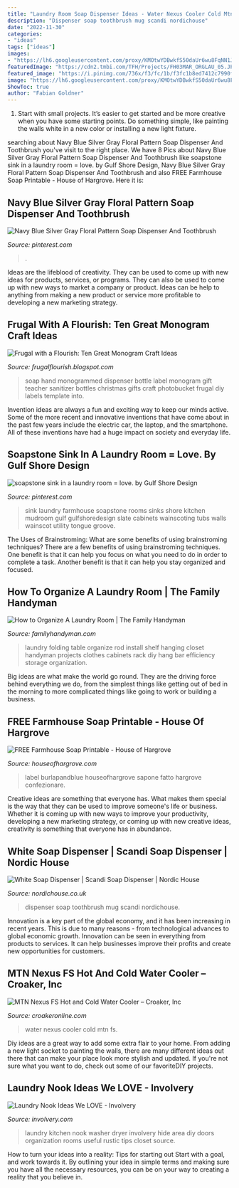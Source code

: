 ```yaml
---
title: "Laundry Room Soap Dispenser Ideas - Water Nexus Cooler Cold Mtn Fs"
description: "Dispenser soap toothbrush mug scandi nordichouse"
date: "2022-11-30"
categories:
- "ideas"
tags: ["ideas"]
images:
- "https://lh6.googleusercontent.com/proxy/KMOtwYDBwkfS50daUr6wu8FqNN1J4ZOaG_3ESd99FgoHe7tVeRgKoqWbjV7mOqJkcgu0dajhkZPyauEW2oQW5Q6ldkxX_ceExmA7YNWFmmclImhZRACBG2dF3xhwx70g1YLjQQ=w1200-h630-p-k-no-nu"
featuredImage: "https://cdn2.tmbi.com/TFH/Projects/FH03MAR_ORGLAU_05.JPG"
featured_image: "https://i.pinimg.com/736x/f3/fc/1b/f3fc1b8ed7412c7990ff2a8739aabd46.jpg"
image: "https://lh6.googleusercontent.com/proxy/KMOtwYDBwkfS50daUr6wu8FqNN1J4ZOaG_3ESd99FgoHe7tVeRgKoqWbjV7mOqJkcgu0dajhkZPyauEW2oQW5Q6ldkxX_ceExmA7YNWFmmclImhZRACBG2dF3xhwx70g1YLjQQ=w1200-h630-p-k-no-nu"
ShowToc: true
author: "Fabian Goldner"
---
```



1. Start with small projects. It’s easier to get started and be more creative when you have some starting points. Do something simple, like painting the walls white in a new color or installing a new light fixture. 

	

		
searching about Navy Blue Silver Gray Floral Pattern Soap Dispenser And Toothbrush you've visit to the right place. We have 8 Pics about Navy Blue Silver Gray Floral Pattern Soap Dispenser And Toothbrush like soapstone sink in a laundry room = love. by Gulf Shore Design, Navy Blue Silver Gray Floral Pattern Soap Dispenser And Toothbrush and also FREE Farmhouse Soap Printable - House of Hargrove. Here it is:
		
    
## Navy Blue Silver Gray Floral Pattern Soap Dispenser And Toothbrush

<img loading=lazy src="https://i.pinimg.com/736x/f3/fc/1b/f3fc1b8ed7412c7990ff2a8739aabd46.jpg" onerror="this.onerror=null;this.src='https://tse2.mm.bing.net/th?id=OIP.1KOwxil99oU9SUctctEiJgHaHa&amp;pid=15.1';" alt="Navy Blue Silver Gray Floral Pattern Soap Dispenser And Toothbrush">

_Source: pinterest.com_

>. 

	

Ideas are the lifeblood of creativity. They can be used to come up with new ideas for products, services, or programs. They can also be used to come up with new ways to market a company or product. Ideas can be help to anything from making a new product or service more profitable to developing a new marketing strategy.

    
## Frugal With A Flourish: Ten Great Monogram Craft Ideas

<img loading=lazy src="https://lh6.googleusercontent.com/proxy/KMOtwYDBwkfS50daUr6wu8FqNN1J4ZOaG_3ESd99FgoHe7tVeRgKoqWbjV7mOqJkcgu0dajhkZPyauEW2oQW5Q6ldkxX_ceExmA7YNWFmmclImhZRACBG2dF3xhwx70g1YLjQQ=w1200-h630-p-k-no-nu" onerror="this.onerror=null;this.src='https://tse4.mm.bing.net/th?id=OIP.mvYNqHIa8gOtOjSptdORUQAAAA&amp;pid=15.1';" alt="Frugal with a Flourish: Ten Great Monogram Craft Ideas">

_Source: frugalflourish.blogspot.com_

>soap hand monogrammed dispenser bottle label monogram gift teacher sanitizer bottles christmas gifts craft photobucket frugal diy labels template into. 

	

Invention ideas are always a fun and exciting way to keep our minds active. Some of the more recent and innovative inventions that have come about in the past few years include the electric car, the laptop, and the smartphone. All of these inventions have had a huge impact on society and everyday life.

    
## Soapstone Sink In A Laundry Room = Love. By Gulf Shore Design

<img loading=lazy src="https://i.pinimg.com/originals/f9/7f/2f/f97f2fb1a44fe9bdcedb74bc182851d4.jpg" onerror="this.onerror=null;this.src='https://tse4.mm.bing.net/th?id=OIP.Bn5oZVDJi5UU-ZYA3IBVmQAAAA&amp;pid=15.1';" alt="soapstone sink in a laundry room = love. by Gulf Shore Design">

_Source: pinterest.com_

>sink laundry farmhouse soapstone rooms sinks shore kitchen mudroom gulf gulfshoredesign slate cabinets wainscoting tubs walls wainscot utility tongue groove. 

	

The Uses of Brainstroming: What are some benefits of using brainstroming techniques?
There are a few benefits of using brainstroming techniques. One benefit is that it can help you focus on what you need to do in order to complete a task. Another benefit is that it can help you stay organized and focused.

    
## How To Organize A Laundry Room | The Family Handyman

<img loading=lazy src="https://cdn2.tmbi.com/TFH/Projects/FH03MAR_ORGLAU_05.JPG" onerror="this.onerror=null;this.src='https://tse3.mm.bing.net/th?id=OIP.kDtIhWKhbr5ROOMLKe5xHwHaHa&amp;pid=15.1';" alt="How to Organize A Laundry Room | The Family Handyman">

_Source: familyhandyman.com_

>laundry folding table organize rod install shelf hanging closet handyman projects clothes cabinets rack diy hang bar efficiency storage organization. 

	

Big ideas are what make the world go round. They are the driving force behind everything we do, from the simplest things like getting out of bed in the morning to more complicated things like going to work or building a business.

    
## FREE Farmhouse Soap Printable - House Of Hargrove

<img loading=lazy src="https://houseofhargrove.com/wp-content/uploads/2016/04/farmhouse-soap-13-1-e1460481398943.jpg" onerror="this.onerror=null;this.src='https://tse4.mm.bing.net/th?id=OIP.ZWx5mRnHfVhTLmkTDFDl7gHaE8&amp;pid=15.1';" alt="FREE Farmhouse Soap Printable - House of Hargrove">

_Source: houseofhargrove.com_

>label burlapandblue houseofhargrove sapone fatto hargrove confezionare. 

	

Creative ideas are something that everyone has. What makes them special is the way that they can be used to improve someone's life or business. Whether it is coming up with new ways to improve your productivity, developing a new marketing strategy, or coming up with new creative ideas, creativity is something that everyone has in abundance.

    
## White Soap Dispenser | Scandi Soap Dispenser | Nordic House

<img loading=lazy src="https://static.nordichouse.co.uk/pictures/tc_popup/67171d.jpg" onerror="this.onerror=null;this.src='https://tse3.mm.bing.net/th?id=OIP.l2tG-AijQwiuxaG7thaolQHaJ3&amp;pid=15.1';" alt="White Soap Dispenser | Scandi Soap Dispenser | Nordic House">

_Source: nordichouse.co.uk_

>dispenser soap toothbrush mug scandi nordichouse. 

	

Innovation is a key part of the global economy, and it has been increasing in recent years. This is due to many reasons - from technological advances to global economic growth. Innovation can be seen in everything from products to services. It can help businesses improve their profits and create new opportunities for customers.

    
## MTN Nexus FS Hot And Cold Water Cooler – Croaker, Inc

<img loading=lazy src="http://cdn.shopify.com/s/files/1/0344/4225/products/MTN_Nexus_Water_Cooler_grande.png?v=1421268004" onerror="this.onerror=null;this.src='https://tse1.mm.bing.net/th?id=OIP.PYBcq1KkFT7yz6tf2YzLGwAAAA&amp;pid=15.1';" alt="MTN Nexus FS Hot and Cold Water Cooler – Croaker, Inc">

_Source: croakeronline.com_

>water nexus cooler cold mtn fs. 

	

Diy ideas are a great way to add some extra flair to your home. From adding a new light socket to painting the walls, there are many different ideas out there that can make your place look more stylish and updated. If you're not sure what you want to do, check out some of our favoriteDIY projects.

    
## Laundry Nook Ideas We LOVE - Involvery

<img loading=lazy src="http://involvery.com/wp-content/uploads/2017/12/laundry-nook-in-kitchen-4.jpg" onerror="this.onerror=null;this.src='https://tse3.mm.bing.net/th?id=OIP.r3oWBNnKc7i5efNbqq3_ggHaLG&amp;pid=15.1';" alt="Laundry Nook Ideas We LOVE - Involvery">

_Source: involvery.com_

>laundry kitchen nook washer dryer involvery hide area diy doors organization rooms useful rustic tips closet source. 

	

How to turn your ideas into a reality: Tips for starting out
Start with a goal, and work towards it. By outlining your idea in simple terms and making sure you have all the necessary resources, you can be on your way to creating a reality that you believe in.

